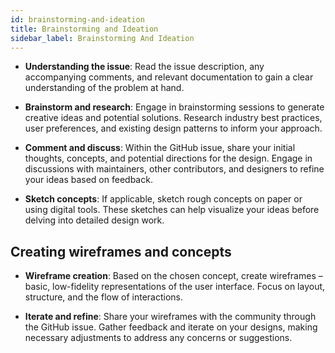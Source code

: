 ```yaml
---
id: brainstorming-and-ideation
title: Brainstorming and Ideation
sidebar_label: Brainstorming And Ideation
---
```


-  **Understanding the issue**: Read the issue description, any accompanying comments, and relevant documentation to gain a clear understanding of the problem at hand.

-  **Brainstorm and research**: Engage in brainstorming sessions to generate creative ideas and potential solutions. Research industry best practices, user preferences, and existing design patterns to inform your approach.

-  **Comment and discuss**: Within the GitHub issue, share your initial thoughts, concepts, and potential directions for the design. Engage in discussions with maintainers, other contributors, and designers to refine your ideas based on feedback.

-  **Sketch concepts**: If applicable, sketch rough concepts on paper or using digital tools. These sketches can help visualize your ideas before delving into detailed design work.

## Creating wireframes and concepts

-  **Wireframe creation**: Based on the chosen concept, create wireframes – basic, low-fidelity representations of the user interface. Focus on layout, structure, and the flow of interactions. 

-  **Iterate and refine**: Share your wireframes with the community through the GitHub issue. Gather feedback and iterate on your designs, making necessary adjustments to address any concerns or suggestions.

